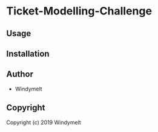 # Ticket-Modelling-Challenge

## Usage

## Installation

## Author

* Windymelt

## Copyright

Copyright (c) 2019 Windymelt
